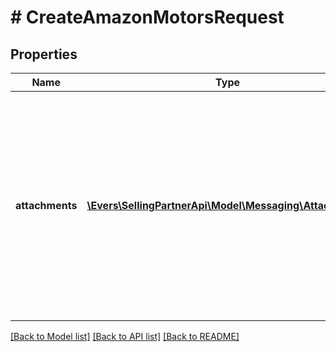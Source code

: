 # # CreateAmazonMotorsRequest

## Properties

Name | Type | Description | Notes
------------ | ------------- | ------------- | -------------
**attachments** | [**\Evers\SellingPartnerApi\Model\Messaging\Attachment[]**](Attachment.md) | Attachments to include in the message to the buyer. If any text is included in the attachment, the text must be written in the buyer&#39;s language of preference, which can be retrieved from the GetAttributes operation. | [optional]

[[Back to Model list]](../../README.md#models) [[Back to API list]](../../README.md#endpoints) [[Back to README]](../../README.md)
